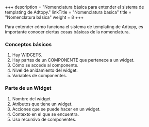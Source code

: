 +++
description = "Nomenclatura básica para entender el sistema de templating de Adtopy."
linkTitle = "Nomenclatura basica"
title = "Nomenclatura básica"
weight = 8
+++

Para entender cómo funciona el sistema de templating de Adtopy, es importante conocer ciertas cosas básicas de la nomenclatura.

### Conceptos básicos

1. Hay WIDGETS.
2. Hay partes de un COMPONENTE que pertenece a un widget.
3. Cómo se accede al componente.
4. Nivel de anidamiento del widget.
5. Variables de componentes.

### Parte de un Widget

1. Nombre del widget
2. Atributos que tiene un widget.
3. Acciones que se puede hacer en un widget.
4. Contexto en el que se encuentra.
5. Uso recursivo de componentes.
